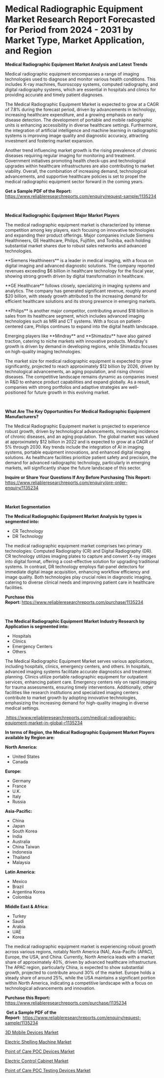 <p><h1>Medical Radiographic Equipment Market Research Report Forecasted for Period from 2024 -  2031 by Market Type, Market Application, and Region</h1></p><p><strong>Medical Radiographic Equipment Market Analysis and Latest Trends</strong></p>
<p><p>Medical radiographic equipment encompasses a range of imaging technologies used to diagnose and monitor various health conditions. This includes X-ray machines, fluoroscopy systems, computed radiography, and digital radiography systems, which are essential in hospitals and clinics for providing accurate and timely patient diagnoses.</p><p>The Medical Radiographic Equipment Market is expected to grow at a CAGR of 7.8% during the forecast period, driven by advancements in technology, increasing healthcare expenditure, and a growing emphasis on early disease detection. The development of portable and mobile radiographic units is enhancing accessibility in diverse healthcare settings. Furthermore, the integration of artificial intelligence and machine learning in radiographic systems is improving image quality and diagnostic accuracy, attracting investment and fostering market expansion.</p><p>Another trend influencing market growth is the rising prevalence of chronic diseases requiring regular imaging for monitoring and treatment. Government initiatives promoting health check-ups and technological upgrades within healthcare infrastructures are also contributing to market viability. Overall, the combination of increasing demand, technological advancements, and supportive healthcare policies is set to propel the medical radiographic equipment sector forward in the coming years.</p></p>
<p><strong>Get a Sample PDF of the Report:&nbsp;</strong> <a href="https://www.reliableresearchreports.com/enquiry/request-sample/1135234?utm_campaign=31&utm_medium=2&utm_source=Github&utm_content=ia&utm_term=13102024&utm_id=medical-radiographic-equipment">https://www.reliableresearchreports.com/enquiry/request-sample/1135234</a></p>
<p>&nbsp;</p>
<p><strong>Medical Radiographic Equipment Major Market Players</strong></p>
<p><p>The medical radiographic equipment market is characterized by intense competition among key players, each focusing on innovative technologies and expanding their product offerings. Major companies include Siemens Healthineers, GE Healthcare, Philips, Fujifilm, and Toshiba, each holding substantial market shares due to robust sales networks and advanced technologies.</p><p>**Siemens Healthineers** is a leader in medical imaging, with a focus on digital imaging and advanced diagnostic solutions. The company reported revenues exceeding $6 billion in healthcare technology for the fiscal year, showing strong growth driven by digital transformation in healthcare.</p><p>**GE Healthcare** follows closely, specializing in imaging systems and analytics. The company has generated significant revenue, roughly around $20 billion, with steady growth attributed to the increasing demand for efficient healthcare solutions and its strong presence in emerging markets.</p><p>**Philips** is another major competitor, contributing around $18 billion in sales from its healthcare segment, which includes advanced imaging technologies such as MRI and CT systems. With a focus on patient-centered care, Philips continues to expand into the digital health landscape.</p><p>Emerging players like **Mindray** and **Shimadzu** have also gained traction, catering to niche markets with innovative products. Mindray's growth is driven by demand in developing regions, while Shimadzu focuses on high-quality imaging technologies.</p><p>The market size for medical radiographic equipment is expected to grow significantly, projected to reach approximately $12 billion by 2026, driven by technological advancements, an aging population, and rising chronic diseases. The competitive landscape remains dynamic as companies invest in R&D to enhance product capabilities and expand globally. As a result, companies with strong portfolios and adaptive strategies are well-positioned for future growth in this evolving market.</p></p>
<p>&nbsp;</p>
<p><strong>What Are The Key Opportunities For Medical Radiographic Equipment Manufacturers?</strong></p>
<p><p>The Medical Radiographic Equipment market is projected to experience robust growth, driven by technological advancements, increasing incidence of chronic diseases, and an aging population. The global market was valued at approximately $12 billion in 2022 and is expected to grow at a CAGR of 5% through 2030. Key trends include the integration of AI in imaging systems, portable equipment innovations, and enhanced digital imaging solutions. As healthcare facilities prioritize patient safety and precision, the demand for advanced radiographic technology, particularly in emerging markets, will significantly shape the future landscape of this sector.</p></p>
<p><strong>Inquire or Share Your Questions If Any Before Purchasing This Report:</strong> <a href="https://www.reliableresearchreports.com/enquiry/pre-order-enquiry/1135234?utm_campaign=31&utm_medium=2&utm_source=Github&utm_content=ia&utm_term=13102024&utm_id=medical-radiographic-equipment">https://www.reliableresearchreports.com/enquiry/pre-order-enquiry/1135234</a></p>
<p>&nbsp;</p>
<p><strong>Market Segmentation</strong></p>
<p><strong>The Medical Radiographic Equipment Market Analysis by types is segmented into:</strong></p>
<p><ul><li>CR Technology</li><li>DR Technology</li></ul></p>
<p><p>The medical radiographic equipment market comprises two primary technologies: Computed Radiography (CR) and Digital Radiography (DR). CR technology utilizes imaging plates to capture and convert X-ray images into digital format, offering a cost-effective solution for upgrading traditional systems. In contrast, DR technology employs flat-panel detectors for immediate digital image acquisition, enhancing workflow efficiency and image quality. Both technologies play crucial roles in diagnostic imaging, catering to diverse clinical needs and improving patient care in healthcare facilities.</p></p>
<p><strong>Purchase this Report:&nbsp;</strong><a href="https://www.reliableresearchreports.com/purchase/1135234?utm_campaign=31&utm_medium=2&utm_source=Github&utm_content=ia&utm_term=13102024&utm_id=medical-radiographic-equipment">https://www.reliableresearchreports.com/purchase/1135234</a></p>
<p>&nbsp;</p>
<p><strong>The Medical Radiographic Equipment Market Industry Research by Application is segmented into:</strong></p>
<p><ul><li>Hospitals</li><li>Clinics</li><li>Emergency Centers</li><li>Others</li></ul></p>
<p><p>The Medical Radiographic Equipment Market serves various applications, including hospitals, clinics, emergency centers, and others. In hospitals, advanced imaging systems facilitate accurate diagnostics and treatment planning. Clinics utilize portable radiographic equipment for outpatient services, enhancing patient care. Emergency centers rely on rapid imaging for trauma assessments, ensuring timely interventions. Additionally, other facilities like research institutions and specialized imaging centers contribute to market growth by adopting innovative technologies, emphasizing the increasing demand for high-quality imaging in diverse medical settings.</p></p>
<p><a href="https://www.reliableresearchreports.com/medical-radiographic-equipment-market-in-global-r1135234?utm_campaign=31&utm_medium=2&utm_source=Github&utm_content=ia&utm_term=13102024&utm_id=medical-radiographic-equipment">&nbsp;https://www.reliableresearchreports.com/medical-radiographic-equipment-market-in-global-r1135234</a></p>
<p><strong>In terms of Region, the Medical Radiographic Equipment Market Players available by Region are:</strong></p>
<p>
    <p> <strong> North America: </strong>
        <ul>
            <li>United States</li>
            <li>Canada</li>
        </ul>
        </p> 
    <p> <strong> Europe: </strong>
        <ul>
            <li>Germany</li>
            <li>France</li>
            <li>U.K.</li>
            <li>Italy</li>
            <li>Russia</li>
        </ul>
        </p> 
    <p> <strong> Asia-Pacific: </strong>
        <ul>
            <li>China</li>
            <li>Japan</li>
            <li>South Korea</li>
            <li>India</li>
            <li>Australia</li>
            <li>China Taiwan</li>
            <li>Indonesia</li>
            <li>Thailand</li>
            <li>Malaysia</li>
        </ul>
        </p> 
    <p> <strong> Latin America: </strong>
        <ul>
            <li>Mexico</li>
            <li>Brazil</li>
            <li>Argentina Korea</li>
            <li>Colombia</li>
        </ul>
        </p> 
    <p> <strong> Middle East & Africa: </strong>
        <ul>
            <li>Turkey</li>
            <li>Saudi</li>
            <li>Arabia</li>
            <li>UAE</li>
            <li>Korea</li>
        </ul>
    </p>
    </p>
<p><p>The medical radiographic equipment market is experiencing robust growth across various regions, notably North America (NA), Asia-Pacific (APAC), Europe, the USA, and China. Currently, North America leads with a market share of approximately 40%, driven by advanced healthcare infrastructure. The APAC region, particularly China, is expected to show substantial growth, projected to contribute around 30% of the market. Europe holds a steady share of around 25%, while the USA maintains a significant portion within North America, indicating a competitive landscape with a focus on technological advancements and innovation.</p></p>
<p><strong>Purchase this Report: </strong><a href="https://www.reliableresearchreports.com/purchase/1135234?utm_campaign=31&utm_medium=2&utm_source=Github&utm_content=ia&utm_term=13102024&utm_id=medical-radiographic-equipment">https://www.reliableresearchreports.com/purchase/1135234</a></p>
<p>&nbsp;<strong>Get a Sample PDF of the Report:&nbsp;&nbsp;</strong><a href="https://www.reliableresearchreports.com/enquiry/request-sample/1135234?utm_campaign=31&utm_medium=2&utm_source=Github&utm_content=ia&utm_term=13102024&utm_id=medical-radiographic-equipment">https://www.reliableresearchreports.com/enquiry/request-sample/1135234</a></p>
<p><strong></strong></p>
<p><p><a href="https://issuu.com/reportprime-2/docs/3d-mobile-devices-market-size-2030._8e3f4947c55fa9?utm_campaign=31&utm_medium=2&utm_source=Github&utm_content=ia&utm_term=13102024&utm_id=medical-radiographic-equipment">3D Mobile Devices Market</a></p><p><a href="https://github.com/rahu1506/Market-Research-Report-List-6/blob/main/electric-shelling-machine-market.md?utm_campaign=31&utm_medium=2&utm_source=Github&utm_content=ia&utm_term=13102024&utm_id=medical-radiographic-equipment">Electric Shelling Machine Market</a></p><p><a href="https://www.linkedin.com/pulse/global-point-care-poc-devices-industry-analysis-report-mecpe?utm_campaign=31&utm_medium=2&utm_source=Github&utm_content=ia&utm_term=13102024&utm_id=medical-radiographic-equipment">Point of Care POC Devices Market</a></p><p><a href="https://issuu.com/reportprime-2/docs/electric-control-cabinet-market-siz_828ee3b4a86d9c?utm_campaign=31&utm_medium=2&utm_source=Github&utm_content=ia&utm_term=13102024&utm_id=medical-radiographic-equipment">Electric Control Cabinet Market</a></p><p><a href="https://www.linkedin.com/pulse/point-care-poc-testing-devices-market-opportunities-emerging-axlqf?utm_campaign=31&utm_medium=2&utm_source=Github&utm_content=ia&utm_term=13102024&utm_id=medical-radiographic-equipment">Point of Care POC Testing Devices Market</a></p></p>
